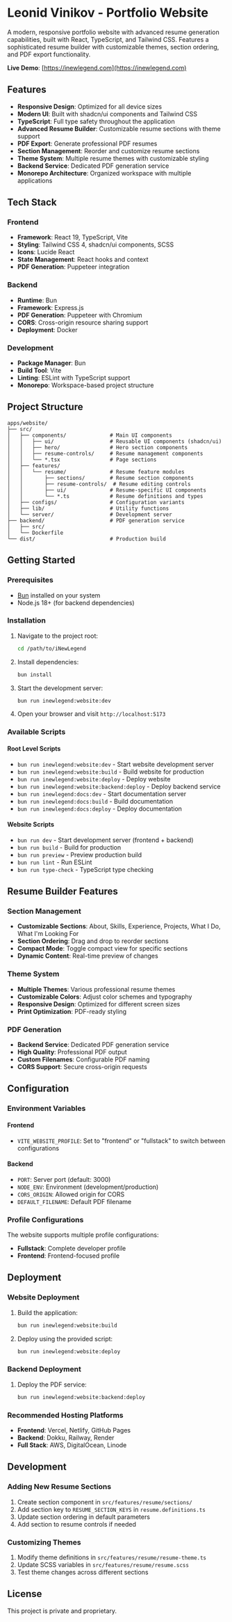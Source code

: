 # Leonid Vinikov - Portfolio Website

A modern, responsive portfolio website with advanced resume generation capabilities, built with React, TypeScript, and Tailwind CSS. Features a sophisticated resume builder with customizable themes, section ordering, and PDF export functionality.

**Live Demo**: [https://inewlegend.com](https://inewlegend.com)

## Features

- **Responsive Design**: Optimized for all device sizes
- **Modern UI**: Built with shadcn/ui components and Tailwind CSS
- **TypeScript**: Full type safety throughout the application
- **Advanced Resume Builder**: Customizable resume sections with theme support
- **PDF Export**: Generate professional PDF resumes
- **Section Management**: Reorder and customize resume sections
- **Theme System**: Multiple resume themes with customizable styling
- **Backend Service**: Dedicated PDF generation service
- **Monorepo Architecture**: Organized workspace with multiple applications

## Tech Stack

### Frontend
- **Framework**: React 19, TypeScript, Vite
- **Styling**: Tailwind CSS 4, shadcn/ui components, SCSS
- **Icons**: Lucide React
- **State Management**: React hooks and context
- **PDF Generation**: Puppeteer integration

### Backend
- **Runtime**: Bun
- **Framework**: Express.js
- **PDF Generation**: Puppeteer with Chromium
- **CORS**: Cross-origin resource sharing support
- **Deployment**: Docker

### Development
- **Package Manager**: Bun
- **Build Tool**: Vite
- **Linting**: ESLint with TypeScript support
- **Monorepo**: Workspace-based project structure

## Project Structure

```
apps/website/
├── src/
│   ├── components/              # Main UI components
│   │   ├── ui/                  # Reusable UI components (shadcn/ui)
│   │   ├── hero/                # Hero section components
│   │   ├── resume-controls/     # Resume management components
│   │   └── *.tsx                # Page sections
│   ├── features/
│   │   └── resume/              # Resume feature modules
│   │       ├── sections/        # Resume section components
│   │       ├── resume-controls/  # Resume editing controls
│   │       ├── ui/              # Resume-specific UI components
│   │       └── *.ts             # Resume definitions and types
│   ├── configs/                 # Configuration variants
│   ├── lib/                     # Utility functions
│   └── server/                  # Development server
├── backend/                     # PDF generation service
│   ├── src/
│   └── Dockerfile
└── dist/                        # Production build
```

## Getting Started

### Prerequisites

- [Bun](https://bun.sh/) installed on your system
- Node.js 18+ (for backend dependencies)

### Installation

1. Navigate to the project root:
   ```bash
   cd /path/to/iNewLegend
   ```

2. Install dependencies:
   ```bash
   bun install
   ```

3. Start the development server:
   ```bash
   bun run inewlegend:website:dev
   ```

4. Open your browser and visit `http://localhost:5173`

### Available Scripts

#### Root Level Scripts
- `bun run inewlegend:website:dev` - Start website development server
- `bun run inewlegend:website:build` - Build website for production
- `bun run inewlegend:website:deploy` - Deploy website
- `bun run inewlegend:website:backend:deploy` - Deploy backend service
- `bun run inewlegend:docs:dev` - Start documentation server
- `bun run inewlegend:docs:build` - Build documentation
- `bun run inewlegend:docs:deploy` - Deploy documentation

#### Website Scripts
- `bun run dev` - Start development server (frontend + backend)
- `bun run build` - Build for production
- `bun run preview` - Preview production build
- `bun run lint` - Run ESLint
- `bun run type-check` - TypeScript type checking

## Resume Builder Features

### Section Management
- **Customizable Sections**: About, Skills, Experience, Projects, What I Do, What I'm Looking For
- **Section Ordering**: Drag and drop to reorder sections
- **Compact Mode**: Toggle compact view for specific sections
- **Dynamic Content**: Real-time preview of changes

### Theme System
- **Multiple Themes**: Various professional resume themes
- **Customizable Colors**: Adjust color schemes and typography
- **Responsive Design**: Optimized for different screen sizes
- **Print Optimization**: PDF-ready styling

### PDF Generation
- **Backend Service**: Dedicated PDF generation service
- **High Quality**: Professional PDF output
- **Custom Filenames**: Configurable PDF naming
- **CORS Support**: Secure cross-origin requests

## Configuration

### Environment Variables

#### Frontend
- `VITE_WEBSITE_PROFILE`: Set to "frontend" or "fullstack" to switch between configurations

#### Backend
- `PORT`: Server port (default: 3000)
- `NODE_ENV`: Environment (development/production)
- `CORS_ORIGIN`: Allowed origin for CORS
- `DEFAULT_FILENAME`: Default PDF filename

### Profile Configurations

The website supports multiple profile configurations:
- **Fullstack**: Complete developer profile
- **Frontend**: Frontend-focused profile

## Deployment

### Website Deployment

1. Build the application:
   ```bash
   bun run inewlegend:website:build
   ```

2. Deploy using the provided script:
   ```bash
   bun run inewlegend:website:deploy
   ```

### Backend Deployment

1. Deploy the PDF service:
   ```bash
   bun run inewlegend:website:backend:deploy
   ```

### Recommended Hosting Platforms

- **Frontend**: Vercel, Netlify, GitHub Pages
- **Backend**: Dokku, Railway, Render
- **Full Stack**: AWS, DigitalOcean, Linode

## Development

### Adding New Resume Sections

1. Create section component in `src/features/resume/sections/`
2. Add section key to `RESUME_SECTION_KEYS` in `resume.definitions.ts`
3. Update section ordering in default parameters
4. Add section to resume controls if needed

### Customizing Themes

1. Modify theme definitions in `src/features/resume/resume-theme.ts`
2. Update SCSS variables in `src/features/resume/resume.scss`
3. Test theme changes across different sections

## License

This project is private and proprietary.
